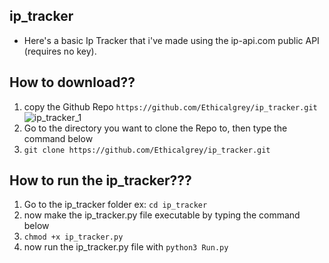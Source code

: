 ## ip_tracker
- Here's a basic Ip Tracker that i've made using the ip-api.com public API (requires no key).

## How to download??
1. copy the Github Repo `https://github.com/Ethicalgrey/ip_tracker.git`
![ip_tracker_1](https://user-images.githubusercontent.com/65472841/209490006-a504d2b7-d01a-4bd5-9dbc-ed01d93259de.png)
2. Go to the directory you want to clone the Repo to, then type the command below
3. `git clone https://github.com/Ethicalgrey/ip_tracker.git`
## How to run the ip_tracker???
1. Go to the ip_tracker folder ex: `cd ip_tracker`
2. now make the ip_tracker.py file executable by typing the command below
3. `chmod +x ip_tracker.py`
4. now run the ip_tracker.py file with `python3 Run.py`
